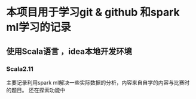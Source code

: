 # 本项目用于学习git & github 和spark ml学习的记录
## 使用Scala语言 ，idea本地开发环境
### Scala2.11
主要记录利用spark ml解决一些实际数据的分析，内容来自自学的内容与比赛时的题目。
还在探索功能中
